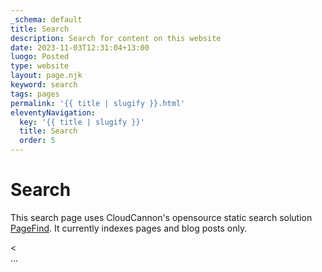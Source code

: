 ```yaml
---
_schema: default
title: Search
description: Search for content on this website
date: 2023-11-03T12:31:04+13:00
luogo: Posted
type: website
layout: page.njk
keyword: search
tags: pages
permalink: '{{ title | slugify }}.html'
eleventyNavigation:
  key: '{{ title | slugify }}'
  title: Search
  order: 5
---
```

# Search

This search page uses CloudCannon's opensource static search solution <a target="_blank" rel="noopener" href="https://pagefind.app/">PageFind</a>. It currently indexes pages and blog posts only.

<!-- Pagefind -->
<div class="cms-embed" data-cms-embed="PHNjcmlwdD4KICAgIHdpbmRvdy5hZGRFdmVudExpc3RlbmVyKCdET01Db250ZW50TG9hZGVkJywgKGV2ZW50KSA9Jmd0OyB7CiAgICAgICAgbmV3IFBhZ2VmaW5kVUkoeyBlbGVtZW50OiAiI3NlYXJjaCIsIHNob3dTdWJSZXN1bHRzOiB0cnVlIH0pOwogICAgfSk7Cjwvc2NyaXB0Pg=="><
<div id="search">...</div>
<script>
    window.addEventListener('DOMContentLoaded', (event) =&gt; {
        new PagefindUI({ element: "#search", showSubResults: true });
    });</script></div>